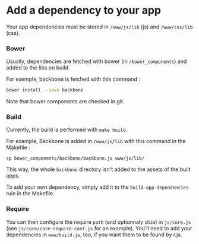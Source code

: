 # Add a dependency to your app

Your app dependencies must be stored in `/www/js/lib` (js) and `/www/css/lib` (css).

### Bower

Usually, dependencies are fetched with bower (in `/bower_components`) and added
to the libs on build.

For exemple, backbone is fetched with this command :

```bash
bower install --save backbone
```

Note that bower components are checked in git.

### Build

Currently, the build is performed with `make build`.

For example, Backbone is added in `/www/js/lib` with this command in the Makefile :

```
cp bower_components/backbone/backbone.js www/js/lib/
```

This way, the whole `backbone` directory isn't added to the assets of the built
apps.

To add your own dependency, simply add it to the `build-app-dependencies` rule in
the Makefile.

### Require

You can then configure the require `path` (and optionnaly `shim`) in `js/core.js`
(see `js/core/core-require-conf.js` for an example).
You'll need to add your dependencies in `www/build.js`, too, if you want them to
be found by r.js.
